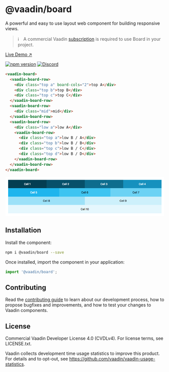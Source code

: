# @vaadin/board

A powerful and easy to use layout web component for building responsive views.

> ℹ️　A commercial Vaadin [subscription](https://vaadin.com/pricing) is required to use Board in your project.

[Live Demo ↗](https://vaadin.com/docs/latest/ds/components/board)

[![npm version](https://badgen.net/npm/v/@vaadin/board)](https://www.npmjs.com/package/@vaadin/board)
[![Discord](https://img.shields.io/discord/732335336448852018?label=discord)](https://discord.gg/PHmkCKC)

```html
<vaadin-board>
  <vaadin-board-row>
    <div class="top a" board-cols="2">top A</div>
    <div class="top b">top B</div>
    <div class="top c">top C</div>
  </vaadin-board-row>
  <vaadin-board-row>
    <div class="mid">mid</div>
  </vaadin-board-row>
  <vaadin-board-row>
    <div class="low a">low A</div>
    <vaadin-board-row>
      <div class="top a">low B / A</div>
      <div class="top b">low B / B</div>
      <div class="top c">low B / C</div>
      <div class="top d">low B / D</div>
    </vaadin-board-row>
  </vaadin-board-row>
</vaadin-board>
```

[<img src="https://raw.githubusercontent.com/vaadin/web-components/master/packages/board/screenshot.png" alt="Screenshot of vaadin-board">](https://vaadin.com/docs/latest/ds/components/board)

## Installation

Install the component:

```sh
npm i @vaadin/board --save
```

Once installed, import the component in your application:

```js
import '@vaadin/board';
```

## Contributing

Read the [contributing guide](https://vaadin.com/docs/latest/guide/contributing/overview) to learn about our development process, how to propose bugfixes and improvements, and how to test your changes to Vaadin components.

## License

Commercial Vaadin Developer License 4.0 (CVDLv4). For license terms, see LICENSE.txt.

Vaadin collects development time usage statistics to improve this product.
For details and to opt-out, see https://github.com/vaadin/vaadin-usage-statistics.

